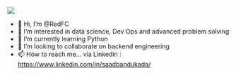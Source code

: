 
![](https://i.pinimg.com/originals/e1/f3/41/e1f3413bf5036045713341394f617225.gif)

- 👋 Hi, I’m @RedFC
- 👀 I’m interested in data science, Dev Ops and advanced problem solving
- 🌱 I’m currently learning Python
- 💞️ I’m looking to collaborate on backend engineering 
- 📫 How to reach me... via Linkedin : https://www.linkedin.com/in/saadbandukada/

<!---
RedFC/RedFC is a ✨ special ✨ repository because its `README.md` (this file) appears on your GitHub profile.
You can click the Preview link to take a look at your changes.
--->
